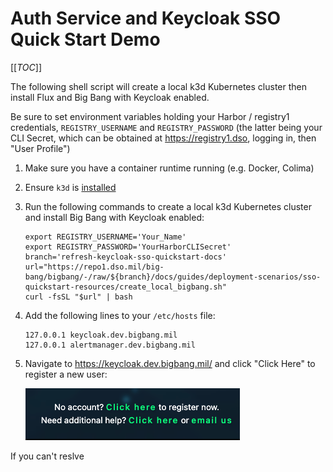 # Auth Service and Keycloak SSO Quick Start Demo

[[_TOC_]]

The following shell script will create a local k3d Kubernetes cluster then install Flux and Big Bang with Keycloak enabled.

Be sure to set environment variables holding your Harbor / registry1 credentials, `REGISTRY_USERNAME` and `REGISTRY_PASSWORD` (the latter being your CLI Secret, which can be obtained at <https://registry1.dso>, logging in, then "User Profile")

1. Make sure you have a container runtime running (e.g. Docker, Colima)
1. Ensure `k3d` is [installed](https://k3d.io/v5.7.4/#install-current-latest-release)
1. Run the following commands to create a local k3d Kubernetes cluster and install Big Bang with Keycloak enabled: 

    ```shell
    export REGISTRY_USERNAME='Your_Name'
    export REGISTRY_PASSWORD='YourHarborCLISecret'
    branch='refresh-keycloak-sso-quickstart-docs'
    url="https://repo1.dso.mil/big-bang/bigbang/-/raw/${branch}/docs/guides/deployment-scenarios/sso-quickstart-resources/create_local_bigbang.sh"
    curl -fsSL "$url" | bash
    ```
1. Add the following lines to your `/etc/hosts` file:

    ```text
    127.0.0.1 keycloak.dev.bigbang.mil
    127.0.0.1 alertmanager.dev.bigbang.mil
    ```
1. Navigate to <https://keycloak.dev.bigbang.mil/> and click "Click Here" to register a new user:

    ![img.png](img.png)

If you can't reslve